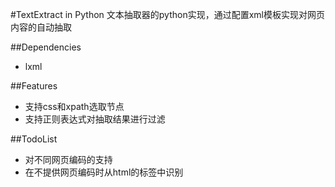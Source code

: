 #TextExtract in Python
文本抽取器的python实现，通过配置xml模板实现对网页内容的自动抽取

##Dependencies
- lxml

##Features
- 支持css和xpath选取节点
- 支持正则表达式对抽取结果进行过滤

##TodoList
- 对不同网页编码的支持
- 在不提供网页编码时从html的标签中识别
